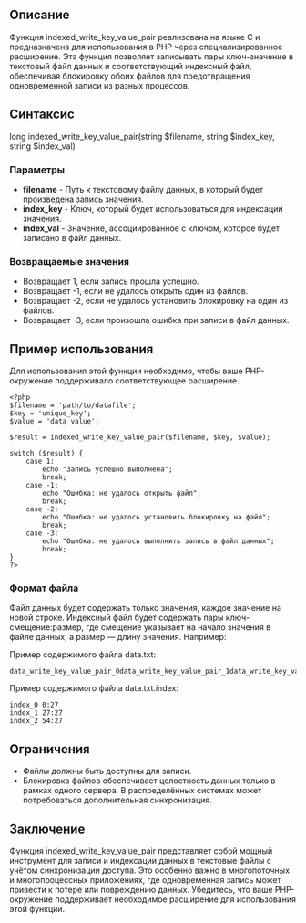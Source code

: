 ## Описание

Функция indexed_write_key_value_pair реализована на языке C и предназначена для использования в PHP через специализированное расширение. Эта функция позволяет записывать пары ключ-значение в текстовый файл данных и соответствующий индексный файл, обеспечивая блокировку обоих файлов для предотвращения одновременной записи из разных процессов.

## Синтаксис

long indexed_write_key_value_pair(string $filename, string $index_key, string $index_val)


### Параметры

- **filename** - Путь к текстовому файлу данных, в который будет произведена запись значения.
- **index_key** - Ключ, который будет использоваться для индексации значения.
- **index_val** - Значение, ассоциированное с ключом, которое будет записано в файл данных.

### Возвращаемые значения

- Возвращает 1, если запись прошла успешно.
- Возвращает -1, если не удалось открыть один из файлов.
- Возвращает -2, если не удалось установить блокировку на один из файлов.
- Возвращает -3, если произошла ошибка при записи в файл данных.

## Пример использования

Для использования этой функции необходимо, чтобы ваше PHP-окружение поддерживало соответствующее расширение.
```
<?php
$filename = 'path/to/datafile';
$key = 'unique_key';
$value = 'data_value';

$result = indexed_write_key_value_pair($filename, $key, $value);

switch ($result) {
    case 1:
        echo "Запись успешно выполнена";
        break;
    case -1:
        echo "Ошибка: не удалось открыть файл";
        break;
    case -2:
        echo "Ошибка: не удалось установить блокировку на файл";
        break;
    case -3:
        echo "Ошибка: не удалось выполнить запись в файл данных";
        break;
}
?>
```

### Формат файла

Файл данных будет содержать только значения, каждое значение на новой строке. Индексный файл будет содержать пары ключ-смещение:размер, где смещение указывает на начало значения в файле данных, а размер — длину значения. Например:

Пример содержимого файла data.txt:
```
data_write_key_value_pair_0data_write_key_value_pair_1data_write_key_value_pair_2
```

Пример содержимого файла data.txt.index:
```
index_0 0:27
index_1 27:27
index_2 54:27
```


## Ограничения

- Файлы должны быть доступны для записи.
- Блокировка файлов обеспечивает целостность данных только в рамках одного сервера. В распределённых системах может потребоваться дополнительная синхронизация.

## Заключение

Функция indexed_write_key_value_pair представляет собой мощный инструмент для записи и индексации данных в текстовые файлы с учётом синхронизации доступа. Это особенно важно в многопоточных и многопроцессных приложениях, где одновременная запись может привести к потере или повреждению данных. Убедитесь, что ваше PHP-окружение поддерживает необходимое расширение для использования этой функции.
